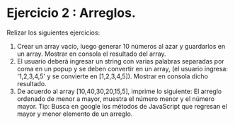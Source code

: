# Ejercicio 2 : Arreglos.

Relizar los siguientes ejercicios:
1.  Crear un array vacío, luego generar 10 números al azar y guardarlos en un array. Mostrar en consola el resultado del array.
2.  El usuario deberá ingresar un string con varias palabras separadas por coma en un popup y se deben convertir en un array, (el usuario ingresa: '1,2,3,4,5' y se convierte en [1,2,3,4,5]). Mostrar en consola dicho resultado.
3.   De acuerdo al array [10,40,30,20,15,5], imprime lo siguiente: El arreglo ordenado de menor a mayor, muestra el número menor y el número mayor. Tip: Busca en google los métodos de JavaScript que regresan el mayor y menor elemento de un arreglo.